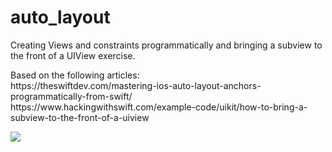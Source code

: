 # auto_layout

<p>Creating Views and constraints programmatically and bringing a subview to the front of a UIView exercise.</p>
<p>Based on the following articles:<br />
https://theswiftdev.com/mastering-ios-auto-layout-anchors-programmatically-from-swift/  <br />
https://www.hackingwithswift.com/example-code/uikit/how-to-bring-a-subview-to-the-front-of-a-uiview <br /></p>
<img src = ”NSLayout/Image/screenshot” width = “300px” height = ”600px” />
